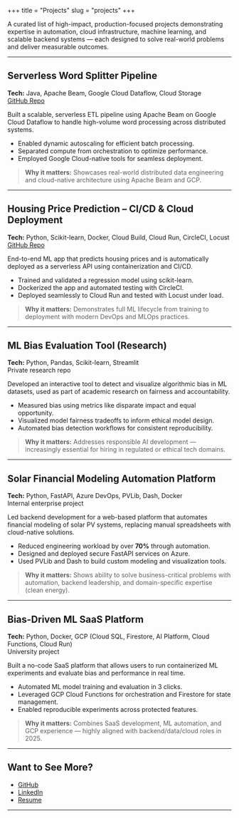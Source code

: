 +++
title = "Projects"
slug = "projects"
+++

A curated list of high-impact, production-focused projects demonstrating expertise in automation, cloud infrastructure, machine learning, and scalable backend systems — each designed to solve real-world problems and deliver measurable outcomes.

---

## Serverless Word Splitter Pipeline  
**Tech:** Java, Apache Beam, Google Cloud Dataflow, Cloud Storage  
[GitHub Repo](https://github.com/anushirahatti/beam_pipeline)  

Built a scalable, serverless ETL pipeline using Apache Beam on Google Cloud Dataflow to handle high-volume word processing across distributed systems.

- Enabled dynamic autoscaling for efficient batch processing.  
- Separated compute from orchestration to optimize performance.  
- Employed Google Cloud-native tools for seamless deployment.

> **Why it matters:** Showcases real-world distributed data engineering and cloud-native architecture using Apache Beam and GCP.

---

## Housing Price Prediction – CI/CD & Cloud Deployment  
**Tech:** Python, Scikit-learn, Docker, Cloud Build, Cloud Run, CircleCI, Locust  
[GitHub Repo](https://github.com/anushirahatti/housing-price-prediction-app)  

End-to-end ML app that predicts housing prices and is automatically deployed as a serverless API using containerization and CI/CD.

- Trained and validated a regression model using scikit-learn.  
- Dockerized the app and automated testing with CircleCI.  
- Deployed seamlessly to Cloud Run and tested with Locust under load.

> **Why it matters:** Demonstrates full ML lifecycle from training to deployment with modern DevOps and MLOps practices.

---

## ML Bias Evaluation Tool (Research)  
**Tech:** Python, Pandas, Scikit-learn, Streamlit  
Private research repo  

Developed an interactive tool to detect and visualize algorithmic bias in ML datasets, used as part of academic research on fairness and accountability.

- Measured bias using metrics like disparate impact and equal opportunity.  
- Visualized model fairness tradeoffs to inform ethical model design.  
- Automated bias detection workflows for consistent reproducibility.

> **Why it matters:** Addresses responsible AI development — increasingly essential for hiring in regulated or ethical tech domains.

---

## Solar Financial Modeling Automation Platform  
**Tech:** Python, FastAPI, Azure DevOps, PVLib, Dash, Docker  
Internal enterprise project 

Led backend development for a web-based platform that automates financial modeling of solar PV systems, replacing manual spreadsheets with cloud-native solutions.

- Reduced engineering workload by over **70%** through automation.  
- Designed and deployed secure FastAPI services on Azure.  
- Used PVLib and Dash to build custom modeling and visualization tools.

> **Why it matters:** Shows ability to solve business-critical problems with automation, backend leadership, and domain-specific expertise (clean energy).

---

## Bias-Driven ML SaaS Platform  
**Tech:** Python, Docker, GCP (Cloud SQL, Firestore, AI Platform, Cloud Functions, Cloud Run)  
University project  

Built a no-code SaaS platform that allows users to run containerized ML experiments and evaluate bias and performance in real time.

- Automated ML model training and evaluation in 3 clicks.  
- Leveraged GCP Cloud Functions for orchestration and Firestore for state management.  
- Enabled reproducible experiments across protected features.

> **Why it matters:** Combines SaaS development, ML automation, and GCP experience — highly aligned with backend/data/cloud roles in 2025.

---

## Want to See More?

- [GitHub](https://github.com/anushirahatti)  
- [LinkedIn](https://linkedin.com/in/shirahattianiruddha)
- [Resume](/resume) 

---
